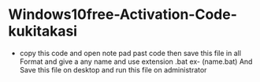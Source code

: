 # Windows10free-Activation-Code-kukitakasi
* copy this code and open note pad past code then save this file in all Format and give a any name and use extension .bat ex- (name.bat)
And Save this file on desktop and run this file on administrator 
